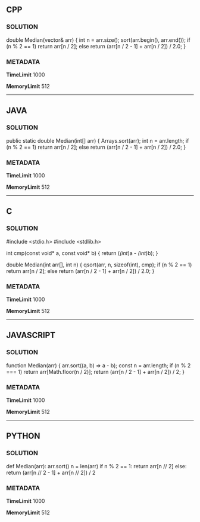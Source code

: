 ## CPP

### SOLUTION

double Median(vector<int>& arr) {
    int n = arr.size();
    sort(arr.begin(), arr.end());
    if (n % 2 == 1)
        return arr[n / 2];
    else
        return (arr[n / 2 - 1] + arr[n / 2]) / 2.0;
}

### METADATA

**TimeLimit**
1000

**MemoryLimit**
512

---

## JAVA

### SOLUTION

public static double Median(int[] arr) {
    Arrays.sort(arr);
    int n = arr.length;
    if (n % 2 == 1)
        return arr[n / 2];
    else
        return (arr[n / 2 - 1] + arr[n / 2]) / 2.0;
}

### METADATA

**TimeLimit**
1000

**MemoryLimit**
512

---

## C

### SOLUTION

#include <stdio.h>
#include <stdlib.h>

int cmp(const void* a, const void* b) {
    return (*(int*)a - *(int*)b);
}

double Median(int arr[], int n) {
    qsort(arr, n, sizeof(int), cmp);
    if (n % 2 == 1)
        return arr[n / 2];
    else
        return (arr[n / 2 - 1] + arr[n / 2]) / 2.0;
}

### METADATA

**TimeLimit**
1000

**MemoryLimit**
512

---

## JAVASCRIPT

### SOLUTION

function Median(arr) {
    arr.sort((a, b) => a - b);
    const n = arr.length;
    if (n % 2 === 1) return arr[Math.floor(n / 2)];
    return (arr[n / 2 - 1] + arr[n / 2]) / 2;
}

### METADATA

**TimeLimit**
1000

**MemoryLimit**
512

---

## PYTHON

### SOLUTION

def Median(arr):
    arr.sort()
    n = len(arr)
    if n % 2 == 1:
        return arr[n // 2]
    else:
        return (arr[n // 2 - 1] + arr[n // 2]) / 2

### METADATA

**TimeLimit**
1000

**MemoryLimit**
512
